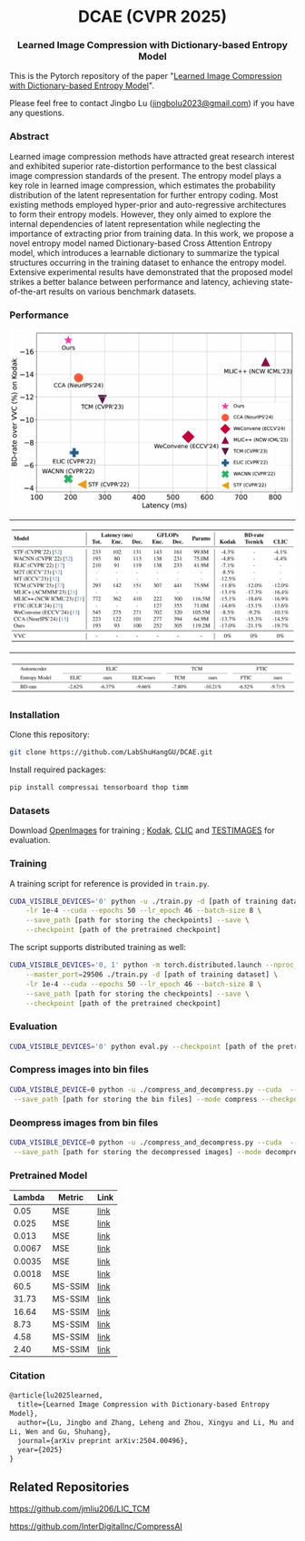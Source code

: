 <div align="center">
<h1>DCAE (CVPR 2025)</h1>
<h3>Learned Image Compression with Dictionary-based Entropy Model</h3>

</div>

This is the Pytorch repository of the paper "[Learned Image Compression with Dictionary-based Entropy Model](https://arxiv.org/abs/2504.00496)".

Please feel free to contact Jingbo Lu (jingbolu2023@gmail.com) if you have any questions.

### Abstract
Learned image compression methods have attracted great research interest and exhibited superior rate-distortion performance to the best classical image compression standards of the present. The entropy model plays a key role in learned image compression, which estimates the probability distribution of the latent representation for further entropy coding. Most existing methods employed hyper-prior and auto-regressive architectures to form their entropy models. However, they only aimed to explore the internal dependencies of latent representation while neglecting the importance of extracting prior from training data. In this work, we propose a novel entropy model named Dictionary-based Cross Attention Entropy model, which introduces a learnable dictionary to summarize the typical structures occurring in the training dataset to enhance the entropy model. Extensive experimental results have demonstrated that the proposed model strikes a better balance between performance and latency, achieving state-of-the-art results on various benchmark datasets.

### Performance
![image](assets/Rate_speed_comparison_on_Kodak.PNG)
***
![image](assets/sota.PNG)
***
![image](assets/ablation.PNG)

### Installation

Clone this repository:
```bash
git clone https://github.com/LabShuHangGU/DCAE.git
```

Install required packages:
```bash
pip install compressai tensorboard thop timm
```

### Datasets

Download [OpenImages](https://github.com/openimages) for training ; [Kodak](https://r0k.us/graphics/kodak/), [CLIC](https://www.compression.cc/) and [TESTIMAGES](https://testimages.org/) for evaluation.

### Training

A training script for reference is provided in `train.py`.

```bash
CUDA_VISIBLE_DEVICES='0' python -u ./train.py -d [path of training dataset] \
    -lr 1e-4 --cuda --epochs 50 --lr_epoch 46 --batch-size 8 \
    --save_path [path for storing the checkpoints] --save \
    --checkpoint [path of the pretrained checkpoint]
```

The script supports distributed training as well:

```bash
CUDA_VISIBLE_DEVICES='0, 1' python -m torch.distributed.launch --nproc_per_node=[the number of nodes] \
	--master_port=29506 ./train.py -d [path of training dataset] \
    -lr 1e-4 --cuda --epochs 50 --lr_epoch 46 --batch-size 8 \
    --save_path [path for storing the checkpoints] --save \
    --checkpoint [path of the pretrained checkpoint]
```

### Evaluation

```bash
CUDA_VISIBLE_DEVICES='0' python eval.py --checkpoint [path of the pretrained checkpoint] --data [path of test dataset] --cuda
```

### Compress images into bin files

```bash
CUDA_VISIBLE_DEVICE=0 python -u ./compress_and_decompress.py --cuda  --data [path of images to be compressed] \
 --save_path [path for storing the bin files] --mode compress --checkpoint [path of the pretrained checkpoint]
```

### Deompress images from bin files

```bash
CUDA_VISIBLE_DEVICE=0 python -u ./compress_and_decompress.py --cuda  --data [path of bin files to be decompressed] \
 --save_path [path for storing the decompressed images] --mode decompress --checkpoint [path of the pretrained checkpoint]
```
### Pretrained Model
| Lambda | Metric | Link |
|--------|--------|------|
| 0.05   | MSE    |   [link](https://drive.google.com/file/d/1jCsRJq7Ttx22-yWQbEQAHJWbdIDtc30k/view)   |
| 0.025   | MSE    |   [link](https://drive.google.com/file/d/1-6ZZ-bScGYj448h1sqMTX4w2Q75MQQ1q/view)   |
| 0.013   | MSE    |   [link](https://drive.google.com/file/d/1kXfvxsljdN3EfXDGqzknFc2Ecsgf8qgS/view)   |
| 0.0067   | MSE    |   [link](https://drive.google.com/file/d/1LdycatKcGXHvFjoR-NE-GWnPlL9-BRWX/view)   |
| 0.0035   | MSE    |   [link](https://drive.google.com/file/d/1JE0SO876a-btXzOQLTilj7D0vJdePlB4/view)   |
| 0.0018   | MSE    |   [link](https://drive.google.com/file/d/1JzVuERiZe8cStgLnE5TJii_ssppgY1p-/view)   |
| 60.5   | MS-SSIM    |   [link](https://drive.google.com/file/d/1S81POfELTNyWmy2mMRlL70vuKjGC5QC_/view)   |
| 31.73   | MS-SSIM    |   [link](https://drive.google.com/file/d/1208tRiJw37ruKON1JVPj2YLp23l2O42U/view)   |
| 16.64   | MS-SSIM    |   [link](https://drive.google.com/file/d/1hzgbNPGxfXrwQN-OmTIujGBXCIXYsnW1/view)   |
| 8.73   | MS-SSIM    |   [link](https://drive.google.com/file/d/1U-1f24E6IrKjdHvzObnMslYBLA2YAKXe/view)   |
| 4.58   | MS-SSIM    |   [link](https://drive.google.com/file/d/1br6rf4WtwLY9NPvRCY3GyVP_lvrXRi9y/view)   |
| 2.40   | MS-SSIM    |   [link](https://drive.google.com/file/d/1BIgupje5UcEwzOch3QG1pooCxRxE6Rtt/view)   |

### Citation

```
@article{lu2025learned,
  title={Learned Image Compression with Dictionary-based Entropy Model},
  author={Lu, Jingbo and Zhang, Leheng and Zhou, Xingyu and Li, Mu and Li, Wen and Gu, Shuhang},
  journal={arXiv preprint arXiv:2504.00496},
  year={2025}
}
```

## Related Repositories

https://github.com/jmliu206/LIC_TCM

https://github.com/InterDigitalInc/CompressAI
